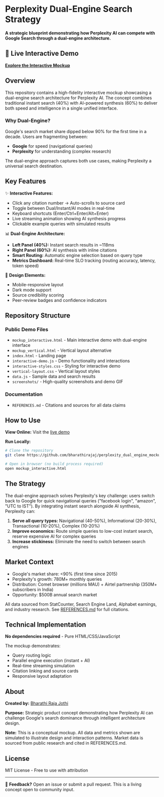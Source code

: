# Perplexity Dual-Engine Search Strategy

**A strategic blueprint demonstrating how Perplexity AI can compete with Google Search through a dual-engine architecture.**

## 🔗 Live Interactive Demo

**[Explore the Interactive Mockup](https://bharathirajaj.github.io/perplexity_dual_engine_mockup/mockup_interactive.html)**

## Overview

This repository contains a high-fidelity interactive mockup showcasing a dual-engine search architecture for Perplexity AI. The concept combines traditional instant search (40%) with AI-powered synthesis (60%) to deliver both speed and intelligence in a single unified interface.

### Why Dual-Engine?

Google's search market share dipped below 90% for the first time in a decade. Users are fragmenting between:
- **Google** for speed (navigational queries)
- **Perplexity** for understanding (complex research)

The dual-engine approach captures both use cases, making Perplexity a universal search destination.

## Key Features

✨ **Interactive Features:**
- Click any citation number → Auto-scrolls to source card
- Toggle between Dual/Instant/AI modes in real-time
- Keyboard shortcuts (Enter/Ctrl+Enter/Alt+Enter)
- Live streaming animation showing AI synthesis progress
- Clickable example queries with simulated results

📊 **Dual-Engine Architecture:**
- **Left Panel (40%):** Instant search results in ~118ms
- **Right Panel (60%):** AI synthesis with inline citations
- **Smart Routing:** Automatic engine selection based on query type
- **Metrics Dashboard:** Real-time SLO tracking (routing accuracy, latency, token speed)

🎨 **Design Elements:**
- Mobile-responsive layout
- Dark mode support
- Source credibility scoring
- Peer-review badges and confidence indicators

## Repository Structure

### Public Demo Files
- `mockup_interactive.html` - Main interactive demo with dual-engine interface
- `mockup_vertical.html` - Vertical layout alternative
- `index.html` - Landing page
- `interactive-demo.js` - Demo functionality and interactions
- `interactive-styles.css` - Styling for interactive demo
- `vertical-layout.css` - Vertical layout styles
- `data.js` - Sample data and search results
- `screenshots/` - High-quality screenshots and demo GIF

### Documentation
- `REFERENCES.md` - Citations and sources for all data claims

## How to Use

**View Online:** Visit the [live demo](https://bharathirajaj.github.io/perplexity_dual_engine_mockup/mockup_interactive.html)

**Run Locally:**
```bash
# Clone the repository
git clone https://github.com/bharathirajaj/perplexity_dual_engine_mockup.git

# Open in browser (no build process required)
open mockup_interactive.html
```

## The Strategy

The dual-engine approach solves Perplexity's key challenge: users switch back to Google for quick navigational queries ("facebook login", "amazon", "UTC to IST"). By integrating instant search alongside AI synthesis, Perplexity can:

1. **Serve all query types:** Navigational (40-50%), Informational (20-30%), Transactional (10-20%), Complex (10-20%)
2. **Improve economics:** Route simple queries to low-cost instant search, reserve expensive AI for complex queries
3. **Increase stickiness:** Eliminate the need to switch between search engines

## Market Context

- Google's market share: <90% (first time since 2015)
- Perplexity's growth: 780M+ monthly queries
- Distribution: Comet browser (millions MAU) + Airtel partnership (350M+ subscribers in India)
- Opportunity: $500B annual search market

All data sourced from StatCounter, Search Engine Land, Alphabet earnings, and industry research. See [REFERENCES.md](REFERENCES.md) for full citations.

## Technical Implementation

**No dependencies required** - Pure HTML/CSS/JavaScript

The mockup demonstrates:
- Query routing logic
- Parallel engine execution (instant + AI)
- Real-time streaming simulation
- Citation linking and source cards
- Responsive layout adaptation

## About

**Created by:** [Bharathi Raja Jothi](https://github.com/bharathirajaj)

**Purpose:** Strategic product concept demonstrating how Perplexity AI can challenge Google's search dominance through intelligent architecture design.

**Note:** This is a conceptual mockup. All data and metrics shown are simulated to illustrate design and interaction patterns. Market data is sourced from public research and cited in REFERENCES.md.

## License

MIT License - Free to use with attribution

---

💬 **Feedback?** Open an issue or submit a pull request. This is a living concept open to community input.
